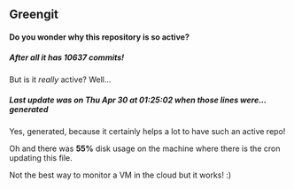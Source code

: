 ## Greengit

#### Do you wonder why this repository is so active?

##### After all it has 10637 commits!

But is it *really* active? Well...

##### Last update was on Thu Apr 30 at 01:25:02 when those lines were... generated

Yes, generated, because it certainly helps a lot to have such an active repo!

Oh and there was **55%** disk usage on the machine
where there is the cron updating this file.

Not the best way to monitor a VM in the cloud but it works! :)
